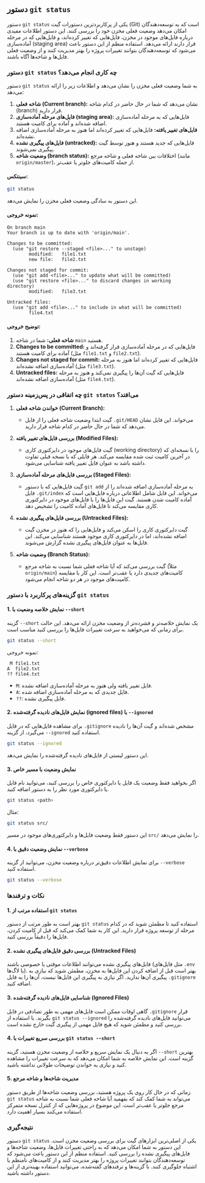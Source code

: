 ## دستور `git status`

دستور `git status` یکی از پرکاربردترین دستورات گیت (Git) است که به توسعه‌دهندگان امکان می‌دهد وضعیت فعلی مخزن خود را بررسی کنند. این دستور اطلاعات مفیدی درباره فایل‌های موجود در مخزن، فایل‌هایی که تغییر کرده‌اند، و فایل‌هایی که در مرحله آماده‌سازی (staging area) قرار دارند ارائه می‌دهد. استفاده منظم از این دستور باعث می‌شود که توسعه‌دهندگان بتوانند تغییرات پروژه را بهتر مدیریت کنند و از وضعیت فعلی فایل‌ها و شاخه‌ها آگاه باشند.

### دستور `git status` چه کاری انجام می‌دهد؟

دستور `git status` به شما وضعیت فعلی مخزن را نشان می‌دهد و اطلاعات زیر را ارائه می‌دهد:

1. **شاخه فعلی (Current branch):** نشان می‌دهد که شما در حال حاضر در کدام شاخه (branch) قرار دارید.
2. **فایل‌های مرحله آماده‌سازی (staging area):** فایل‌هایی که به مرحله آماده‌سازی اضافه شده‌اند و آماده برای کامیت هستند.
3. **فایل‌های تغییر یافته:** فایل‌هایی که تغییر کرده‌اند اما هنوز به مرحله آماده‌سازی اضافه نشده‌اند.
4. **فایل‌های پیگیری نشده (untracked):** فایل‌هایی که جدید هستند و هنوز توسط گیت پیگیری نمی‌شوند.
5. **وضعیت شاخه (branch status):** اختلافات بین شاخه فعلی و شاخه مرجع (مانند `origin/master`)، از جمله کامیت‌های جلوتر یا عقب‌تر.

#### سینتکس:

```bash
git status
```

این دستور به سادگی وضعیت فعلی مخزن را نمایش می‌دهد.

#### نمونه خروجی:

```plaintext
On branch main
Your branch is up to date with 'origin/main'.

Changes to be committed:
  (use "git restore --staged <file>..." to unstage)
        modified:   file1.txt
        new file:   file2.txt

Changes not staged for commit:
  (use "git add <file>..." to update what will be committed)
  (use "git restore <file>..." to discard changes in working directory)
        modified:   file3.txt

Untracked files:
  (use "git add <file>..." to include in what will be committed)
        file4.txt
```

#### توضیح خروجی:

1. **شاخه فعلی:** شما در شاخه `main` هستید.
2. **Changes to be committed:** فایل‌هایی که در مرحله آماده‌سازی قرار گرفته‌اند و آماده برای کامیت هستند (مثل `file1.txt` و `file2.txt`).
3. **Changes not staged for commit:** فایل‌هایی که تغییر کرده‌اند اما هنوز به مرحله آماده‌سازی اضافه نشده‌اند (مثل `file3.txt`).
4. **Untracked files:** فایل‌هایی که گیت آن‌ها را پیگیری نمی‌کند و هنوز به مرحله آماده‌سازی اضافه نشده‌اند (مثل `file4.txt`).

### چه اتفاقی در پس‌زمینه دستور `git status` می‌افتد؟

1. **خواندن شاخه فعلی (Current Branch):**

   - گیت ابتدا وضعیت شاخه فعلی را از فایل `.git/HEAD` می‌خواند. این فایل نشان می‌دهد که شما در حال حاضر در کدام شاخه قرار دارید.

2. **بررسی فایل‌های تغییر یافته (Modified Files):**
   - گیت فایل‌های موجود در دایرکتوری کاری (working directory) را با نسخه‌ای که در آخرین کامیت ثبت شده مقایسه می‌کند. هر فایلی که با نسخه قبلی تفاوت داشته باشد به عنوان فایل تغییر یافته شناسایی می‌شود.
3. **بررسی فایل‌های مرحله آماده‌سازی (Staged Files):**

   - گیت فایل‌هایی که با دستور `git add` به مرحله آماده‌سازی اضافه شده‌اند را از فایل `.git/index` می‌خواند. این فایل شامل اطلاعاتی درباره فایل‌هایی است که آماده کامیت شدن هستند. گیت این فایل‌ها را با فایل‌های موجود در دایرکتوری کاری مقایسه می‌کند تا فایل‌های آماده کامیت را تشخیص دهد.

4. **بررسی فایل‌های پیگیری نشده (Untracked Files):**

   - گیت دایرکتوری کاری را اسکن می‌کند و فایل‌هایی را که هنوز در مخزن گیت اضافه نشده‌اند، اما در دایرکتوری کاری موجود هستند شناسایی می‌کند. این فایل‌ها به عنوان فایل‌های پیگیری نشده گزارش می‌شوند.

5. **وضعیت شاخه (Branch Status):**
   - گیت بررسی می‌کند که آیا شاخه فعلی شما نسبت به شاخه مرجع (مثلاً `origin/main`) کامیت‌های جدیدی دارد یا عقب‌تر است. این کار با مقایسه کامیت‌های موجود در هر دو شاخه انجام می‌شود.

### گزینه‌های پرکاربرد با دستور `git status`

#### 1. **نمایش خلاصه وضعیت با `--short`**

گزینه `--short` یک نمایش خلاصه‌تر و فشرده‌تر از وضعیت مخزن ارائه می‌دهد. این حالت برای زمانی که می‌خواهید به سرعت تغییرات فایل‌ها را بررسی کنید مناسب است.

```bash
git status --short
```

نمونه خروجی:

```plaintext
 M file1.txt
A  file2.txt
?? file4.txt
```

- `M`: فایل تغییر یافته ولی هنوز به مرحله آماده‌سازی اضافه نشده.
- `A`: فایل جدیدی که به مرحله آماده‌سازی اضافه شده.
- `??`: فایل پیگیری نشده.

#### 2. **نمایش فایل‌های نادیده گرفته‌شده (ignored files) با `--ignored`**

برای مشاهده فایل‌هایی که در فایل `.gitignore` مشخص شده‌اند و گیت آن‌ها را نادیده می‌گیرد، از گزینه `--ignored` استفاده کنید.

```bash
git status --ignored
```

این دستور لیستی از فایل‌های نادیده گرفته‌شده را نمایش می‌دهد.

#### 3. **نمایش وضعیت با مسیر خاص**

اگر بخواهید فقط وضعیت یک فایل یا دایرکتوری خاص را بررسی کنید، می‌توانید نام فایل یا دایرکتوری مورد نظر را به دستور اضافه کنید.

```bash
git status <path>
```

مثال:

```bash
git status src/
```

این دستور فقط وضعیت فایل‌ها و دایرکتوری‌های موجود در مسیر `src/` را نمایش می‌دهد.

#### 4. **نمایش وضعیت دقیق با `--verbose`**

برای نمایش اطلاعات دقیق‌تر درباره وضعیت مخزن، می‌توانید از گزینه `--verbose` استفاده کنید.

```bash
git status --verbose
```

### نکات و ترفندها

#### 1. **استفاده مرتب از `git status`**

بهتر است به طور مرتب از دستور `git status` استفاده کنید تا مطمئن شوید که در کدام مرحله از توسعه پروژه قرار دارید. این کار به شما کمک می‌کند که قبل از کامیت کردن، فایل‌ها را دقیقاً بررسی کنید.

#### 2. **بررسی دقیق فایل‌های پیگیری نشده (Untracked Files)**

فایل‌های پیگیری نشده می‌توانند اطلاعات موقتی یا خصوصی باشند (مثل فایل‌های `.env` یا لاگ‌ها). بهتر است قبل از اضافه کردن این فایل‌ها به مخزن، مطمئن شوید که نیازی به پیگیری آن‌ها ندارید. اگر نیازی به پیگیری این فایل‌ها نیست، آن‌ها را به فایل `.gitignore` اضافه کنید.

#### 3. **شناسایی فایل‌های نادیده گرفته‌شده (Ignored Files)**

گاهی اوقات ممکن است فایل‌های مهمی به طور تصادفی در فایل `.gitignore` قرار بگیرند. با استفاده از `git status --ignored` می‌توانید فایل‌های نادیده گرفته‌شده را بررسی کنید و مطمئن شوید که هیچ فایل مهمی از پیگیری گیت خارج نشده است.

#### 4. **بررسی سریع تغییرات با `git status --short`**

اگر به دنبال یک نمایش سریع و خلاصه از وضعیت مخزن هستید، گزینه `--short` بهترین گزینه است. این نمایش خلاصه به شما امکان می‌دهد که به سرعت تغییرات را مشاهده کنید و نیازی به خواندن توضیحات طولانی نداشته باشید.

#### 5. **مدیریت شاخه‌ها و شاخه مرجع**

زمانی که در حال کار روی یک پروژه هستید، بررسی وضعیت شاخه‌ها از طریق دستور `git status` می‌تواند به شما کمک کند که بفهمید آیا شاخه فعلی شما نسبت به شاخه مرجع جلوتر یا عقب‌تر است. این موضوع در پروژه‌هایی که از کنترل نسخه متمرکز استفاده می‌کنند بسیار اهمیت دارد.

### نتیجه‌گیری

دستور `git status` یکی از اصلی‌ترین ابزارهای گیت برای بررسی وضعیت مخزن است. این دستور به شما امکان می‌دهد که به راحتی تغییرات فایل‌ها، وضعیت شاخه‌ها و فایل‌های پیگیری نشده را بررسی کنید. استفاده منظم از این دستور باعث می‌شود که توسعه‌دهندگان بتوانند تغییرات پروژه را بهتر مدیریت کنند و از کامیت‌های نامنظم یا اشتباه جلوگیری کنند. با گزینه‌ها و ترفندهای گفته‌شده، می‌توانید استفاده بهینه‌تری از این دستور داشته باشید.
